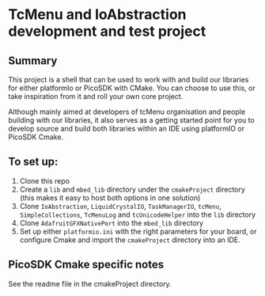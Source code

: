 # TcMenu and IoAbstraction development and test project

## Summary

This project is a shell that can be used to work with and build our libraries for either platformIo or PicoSDK with CMake. You can choose to use this, or take inspiration from it and roll your own core project.

Although mainly aimed at developers of tcMenu organisation and people building with our libraries, it also serves as a getting started point for you to develop source and build both libraries within an IDE using platformIO or PicoSDK Cmake.

## To set up:

1. Clone this repo
2. Create a `lib` and `mbed_lib` directory under the `cmakeProject` directory (this makes it easy to host both options in one solution)
3. Clone `IoAbstraction`, `LiquidCrystalIO`, `TaskManagerIO`, `tcMenu`, `SimpleCollections`, `TcMenuLog` and `tcUnicodeHelper` into the `lib` directory
4. Clone `AdafruitGFXNativePort` into the `mbed_lib` directory 
5. Set up either `platformio.ini` with the right parameters for your board, or configure Cmake and import the `cmakeProject` directory into an IDE.

## PicoSDK Cmake specific notes

See the readme file in the cmakeProject directory.
